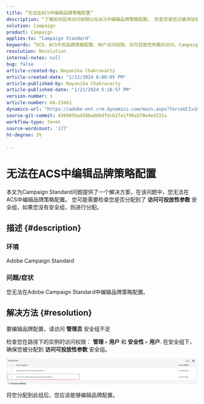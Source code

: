 ```yaml
---
title: “无法在ACS中编辑品牌策略配置”
description: “了解如何启用访问权限以在ACS中编辑品牌策略配置。 检查您是否已被添加到‘访问可投放性参数’安全组。”
solution: Campaign
product: Campaign
applies-to: "Campaign Standard"
keywords: “KCS、ACS中的品牌策略配置、用户访问权限、对可投放性参数的访问、Campaign Standard”
resolution: Resolution
internal-notes: null
bug: false
article-created-by: Nayanika Chakravarty
article-created-date: "1/12/2024 6:00:05 PM"
article-published-by: Nayanika Chakravarty
article-published-date: "1/22/2024 5:28:57 PM"
version-number: 1
article-number: KA-23461
dynamics-url: "https://adobe-ent.crm.dynamics.com/main.aspx?forceUCI=1&pagetype=entityrecord&etn=knowledgearticle&id=ea64f666-74b1-ee11-a569-6045bd006a22"
source-git-commit: 43890fba458ba86bdfdcb1fe1f90a570e4ed331a
workflow-type: tm+mt
source-wordcount: '177'
ht-degree: 3%

---
```


# 无法在ACS中编辑品牌策略配置


本文为Campaign Standard问题提供了一个解决方案，在该问题中，您无法在ACS中编辑品牌策略配置。 您可能需要检查您是否分配到了 <b>访问可投放性参数</b> 安全组，如果您没有安全组，则进行分配。

## 描述 {#description}


### 环境

Adobe Campaign Standard

### 问题/症状

您无法在Adobe Campaign Standard中编辑品牌策略配置。


## 解决方法 {#resolution}


要编辑品牌配置，请访问 <b>管理员</b> 安全组不足

检查您在路径下的实例的访问权限： <b>管理 </b>`>`  <b>用户</b> 和 <b>安全性 </b>`>`  <b>用户</b>. 在安全组下，确保您被分配到 <b>访问可投放性参数</b> 安全组。

![](assets/f7846f6e-31b9-ee11-a569-6045bd006704.png)

将您分配到此组后，您应该能够编辑品牌配置。




